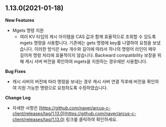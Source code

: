 ## 1.13.0(2021-01-18)

**New Features**

- Mgets 명령 지원
  - 여러 KV 타입의 캐시 아이템을 CAS 값과 함께 효율적으로 조회할 수 있도록 mgets 명령을 사용합니다. 기존에는 gets 명령에 key를 나열하여 요청을 보냈습니다. 
    이러한 방식은 key 개수와 길이에 따라서 하나의 명령어 라인이 매우 길어져 명령 처리에 효율적이지 않습니다. Backward compatibility 보장을 위해 캐시 서버 버전을 확인하여 mgets을 지원하는 경우에만 사용합니다.

**Bug Fixes**

- 캐시 서버의 버전에 따라 명령을 보내는 경우 캐시 서버 연결 직후에 버전을 확인하여 지원 가능한 명령으로 요청하도록 수정하였습니다.

**Change Log**

- 자세한 사항은 [https://github.com/naver/arcus-c-client/releases/tag/1.13.0](https://github.com/naver/arcus-c-client/releases/tag/1.13.0) 링크를 클릭하여 확인하세요.
